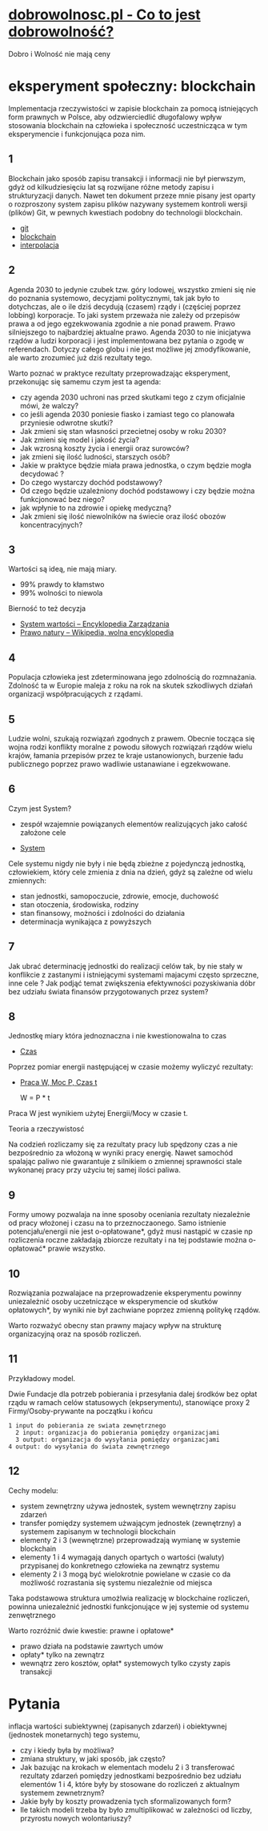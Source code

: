 # [dobrowolnosc.pl - Co to jest dobrowolność?](https://www.dobrowolnosc.pl/)

Dobro i Wolność nie mają ceny

# eksperyment społeczny: blockchain
Implementacja rzeczywistości w zapisie blockchain za pomocą istniejących form prawnych w Polsce, aby odzwierciedlić długofalowy wpływ stosowania blockchain na człowieka i społeczność uczestnicząca w tym eksperymencie i funkcjonująca poza nim.

## 1
Blockchain jako sposób zapisu transakcji i informacji nie był pierwszym, gdyż od kilkudziesięciu lat są rozwijane różne metody zapisu i strukturyzacji danych.
Nawet ten dokument przeze mnie pisany jest oparty o rozproszony system zapisu plików nazywany systemem kontroli wersji (plików) Git, w pewnych kwestiach podobny do technologii blockchain.

+ [git](https://pl.wikipedia.org/wiki/Git_(oprogramowanie))
+ [blockchain](https://pl.wikipedia.org/wiki/Blockchain)
+ [interpolacja](https://pl.wikipedia.org/wiki/Interpolacja_(matematyka))

## 2
Agenda 2030 to jedynie czubek tzw. góry lodowej, wszystko zmieni się nie do poznania systemowo, decyzjami politycznymi, tak jak było to dotychczas, ale o ile dziś  decydują (czasem) rządy i (częściej poprzez lobbing) korporacje.
To jaki system przeważa nie zależy od przepisów prawa a od jego egzekwowania zgodnie a nie ponad prawem.
Prawo silniejszego to najbardziej aktualne prawo.
Agenda 2030 to nie inicjatywa rządów a ludzi korporacji i jest implementowana bez pytania o zgodę w referendach.
Dotyczy całego globu i nie jest możliwe jej zmodyfikowanie, ale warto zrozumieć już dziś rezultaty tego.

Warto poznać w praktyce rezultaty przeprowadzając eksperyment, przekonując się samemu czym jest ta agenda:
+ czy agenda 2030 uchroni nas przed skutkami tego z czym oficjalnie mówi, że walczy?
+ co jeśli agenda 2030 poniesie fiasko i zamiast tego co planowała przyniesie odwrotne skutki?
+ Jak zmieni się stan własności przecietnej osoby w roku 2030?
+ Jak zmieni się model i jakość życia?
+ Jak wzrosną koszty życia i energii oraz surowców?
+ jak zmieni się ilość ludności, starszych osób?
+ Jakie w praktyce będzie miała prawa jednostka, o czym będzie mogła decydować ?
+ Do czego wystarczy dochód podstawowy?
+ Od czego będzie uzależniony dochód podstawowy i czy będzie można funkcjonować bez niego?
+ jak wpłynie to na zdrowie i opiekę medyczną?
+ Jak zmieni się ilość niewolników na świecie oraz ilość obozów koncentracyjnych?




## 3

Wartości są ideą, nie mają miary. 
+ 99% prawdy to kłamstwo
+ 99% wolności to niewola

Bierność to też decyzja


+ [System wartości – Encyklopedia Zarządzania](https://mfiles.pl/pl/index.php/System_warto%C5%9Bci)
+ [Prawo natury – Wikipedia, wolna encyklopedia](https://pl.wikipedia.org/wiki/Prawo_natury)


## 4

Populacja człowieka jest zdeterminowana jego zdolnością do rozmnażania.
Zdolność ta w Europie maleja z roku na rok na skutek szkodliwych działań organizacji współpracujących z rządami.


## 5

Ludzie wolni, szukają rozwiązań zgodnych z prawem.
Obecnie tocząca się wojna rodzi konflikty moralne z powodu siłowych rozwiązań rządów wielu krajów, łamania przepisów przez te kraje ustanowionych,
burzenie ładu publicznego poprzez prawo wadliwie ustanawiane i egzekwowane.

## 6

Czym jest System?
- zespół wzajemnie powiązanych elementów realizujących jako całość założone cele

+ [System](https://pl.wikipedia.org/wiki/System)

Cele systemu nigdy nie były i nie będą zbieżne z pojedynczą jednostką, człowiekiem, który cele zmienia z dnia na dzień, gdyż są zależne od wielu zmiennych:
+ stan jednostki, samopoczucie, zdrowie, emocje, duchowość
+ stan otoczenia, środowiska, rodziny
+ stan finansowy, możności i zdolności do działania
+ determinacja wynikająca z powyższych

## 7

Jak ubrać determinację jednostki do realizacji celów tak, by nie stały w konflikcie z zastanymi i istniejącymi systemami majacymi często sprzeczne, inne cele ?
Jak podjąć temat zwiększenia efektywności pozyskiwania dóbr bez udziału świata finansów przygotowanych przez system?

## 8

Jednostkę miary która jednoznaczna i nie kwestionowalna to czas

+ [Czas](https://pl.wikipedia.org/wiki/Czas)

Poprzez pomiar energii następującej w czasie możemy wyliczyć rezultaty:

+ [Praca W, Moc P, Czas t](https://pl.wikipedia.org/wiki/Moc)

    W = P * t

Praca W jest wynikiem użytej Energii/Mocy w czasie t.

Teoria a rzeczywistosć

Na codzień rozliczamy się za rezultaty pracy lub spędzony czas a nie bezpośrednio za włożoną w wyniki pracy energię.
Nawet samochód spalając paliwo nie gwarantuje z silnikiem o zmiennej sprawności stale wykonanej pracy przy użyciu tej samej ilości paliwa.

## 9 

Formy umowy pozwalaja na inne sposoby oceniania rezultaty niezależnie od pracy włożonej i czasu na to przeznoczaonego.
Samo istnienie potencjału/energii nie jest o-opłatowane*, gdyż musi nastąpić w czasie
np rozliczenia roczne zakładają zbiorcze rezultaty i na tej podstawie można o-opłatować* prawie wszystko.


## 10

Rozwiązania pozwalajace na przeprowadzenie eksperymentu powinny uniezależnić osoby uczetniczące w eksperymencie od skutków opłatowych*, by wyniki nie był zachwiane poprzez zmienną politykę rządów.

Warto rozważyć obecny stan prawny majacy wpływ na strukturę organizacyjną oraz na sposób rozliczeń.

## 11
Przykładowy model.

Dwie Fundacje dla potrzeb pobierania i przesyłania dalej środków bez opłat rządu w ramach celów statusowych (ekpserymentu), stanowiące proxy
2 Firmy/Osoby-prywante na początku i końcu 

    1 input do pobierania ze swiata zewnętrznego
      2 input: organizacja do pobierania pomiędzy organizacjami
      3 output: organizacja do wysyłania pomiędzy organizacjami
    4 output: do wysyłania do świata zewnętrznego

## 12
Cechy modelu:

+ system zewnętrzny używa jednostek, system wewnętrzny zapisu zdarzeń
+ transfer pomiędzy systemem użwającym jednostek (zewnętrzny) a systemem zapisanym w technologii blockchain
+ elementy 2 i 3 (wewnętrzne) przeprowadzają wymianę w systemie blockchain
+ elementy 1 i 4 wymagają danych opartych o wartości (waluty) przypisanej do konkretnego człowieka na zewnątrz systemu
+ elementy 2 i 3 mogą być wielokrotnie powielane w czasie co da możliwość rozrastania się systemu niezależnie od miejsca

Taka podstawowa struktura umożlwia realizację w blockchaine rozliczeń, powinna uniezależnić jednostki funkcjonujące w jej systemie od systemu zenwętrznego

Warto rozróżnić dwie kwestie: prawne i opłatowe*
+ prawo działa na podstawie zawrtych umów
+ opłaty* tylko na zewnątrz
+ wewnątrz zero kosztów, opłat* systemowych tylko czysty zapis transakcji

# Pytania

inflacja wartości subiektywnej (zapisanych zdarzeń) i obiektywnej (jednostek monetarnych) tego systemu,
+ czy i kiedy była by możliwa?
+ zmiana struktury, w jaki sposób, jak często?
+ Jak bazując na krokach w elementach modelu 2 i 3 transferować rezultaty zdarzeń pomiędzy jednostkami bezpośrednio bez udziału elementów 1 i 4, które były by stosowane do rozliczeń z aktualnym systemem zewnetrznym?
+ Jakie były by koszty prowadzenia tych sformalizowanych form?
+ Ile takich modeli trzeba by było zmultiplikować w zależności od liczby, przyrostu nowych wolontariuszy?




